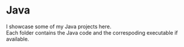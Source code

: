 # Java

I showcase some of my Java projects here.<br/>
Each folder contains the Java code and the correspoding executable if available.
